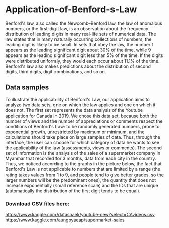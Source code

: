 # Application-of-Benford-s-Law

Benford's law, also called the Newcomb–Benford law, the law of anomalous numbers, or the first-digit law, is an observation about the frequency distribution of leading digits in many real-life sets of numerical data. The law states that in many naturally occurring collections of numbers, the leading digit is likely to be small. In sets that obey the law, the number 1 appears as the leading significant digit about 30% of the time, while 9 appears as the leading significant digit less than 5% of the time. If the digits were distributed uniformly, they would each occur about 11.1% of the time. Benford's law also makes predictions about the distribution of second digits, third digits, digit combinations, and so on.

## Data samples

To illustrate the applicability of Benford's Law, our application aims to analyze two data sets, one on which the law applies and one on which it does not.
The first set represents the data analysis of the Youtube application for Canada in 2019. We chose this data set, because both the number of views and the number of appreciations or comments respect the conditions of Benford's Law: to be randomly generated numbers, prone to exponential growth, unrestricted by maximum or minimum, and the calculations should take place on large samples of data. Thus, through the interface, the user can choose for which category of data he wants to see the applicability of the law (assessments, views or comments). 
The second set of information is the analysis of the sales of a supermarket company in Myanmar that recorded for 3 months, data from each city in the country. Thus, we noticed according to the graphs in the picture below, the fact that Benford's Law is not applicable to numbers that are limited by a range (the rating takes values from 1 to 9, and people tend to give better grades, so the larger numbers will be the predominant ones), the quantity that does not increase exponentially (small reference scale) and the IDs that are unique (automatically the distribution of the first digit tends to be equal).

### Download CSV files here: 
https://www.kaggle.com/datasnaek/youtube-new?select=CAvideos.csv 
https://www.kaggle.com/aungpyaeap/supermarket-sales
